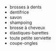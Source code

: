 
 - brosses à dents
 - dentifrice
 - savon
 - shampoing
 - brosse à cheveux
 - élastiques-barettes
 - toute petite serviette
 - coupe-ongles
